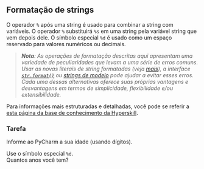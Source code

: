 ## Formatação de strings

O operador `%` após uma string é usado para combinar a string com variáveis.
O operador `%` substituirá `%s` em uma string pela variável string que
vem depois dele. O símbolo especial `%d` é usado como um espaço reservado para valores
numéricos ou decimais.

> <i><b>Nota</b>: As operações de formatação descritas aqui apresentam uma variedade
> de peculiaridades que levam a uma série de erros comuns.
> Usar as novas literais de string formatadas (veja [mais](course://Strings/F-strings)), 
> a interface <code><a href="https://docs.python.org/3/library/stdtypes.html#str.format">str.format()</a></code> 
> ou <a href="https://docs.python.org/3/library/string.html#template-strings">strings de modelo</a> pode ajudar a evitar esses erros.
> Cada uma dessas alternativas oferece suas próprias vantagens e desvantagens em termos de
> simplicidade, flexibilidade e/ou extensibilidade.</i>

Para informações mais estruturadas e detalhadas, você pode se referir a [esta página da base de conhecimento da Hyperskill](https://hyperskill.org/learn/step/6037?utm_source=jba&utm_medium=jba_courses_links).

### Tarefa
Informe ao PyCharm a sua idade (usando dígitos).

<div class='hint'>Use o símbolo especial <code>%d</code>.</div>
<div class='hint'>Quantos anos você tem?</div>